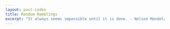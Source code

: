 ```yaml
---
layout: post-index
title: Random Ramblings
excerpt: "It always seems impossible until it is done. - Nelson Mandela"
---
```

